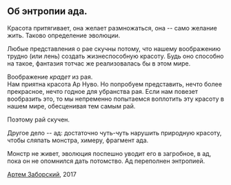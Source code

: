 ## Об энтропии ада.

Красота притягивает, она желает размножаться, она -- само желание жить. Таково определение эволюции. 
  
Любые представления о рае скучны потому, что нашему воображению трудно (или лень) создать жизнеспособную красоту. Будь оно способно на такое, фантазия тотчас же реализовалась бы в этом мире. 

Воображение *крадет* из рая.  
Нам приятна красота Ар Нуво. Но попробуем представить, нечто более прекрасное, нечто годное для убранства рая. Если нам повезет вообразить это, то мы непременно попытаемся воплотить эту красоту в нашем мире, обесценивая тем самым рай.

Поэтому рай скучен. 

Другое дело -- ад: достаточно чуть-чуть нарушить природную красоту, чтобы сляпать монстра, химеру, фрагмент ада. 

Монстр не живет, эволюция поспешно уводит его в загробное, в ад, пока он не опомнился дать потомство. Ад переполнен энтропией. 
  
  
  
 
[Артем Заборский](http://www.zaborskiy.org/), 2017
